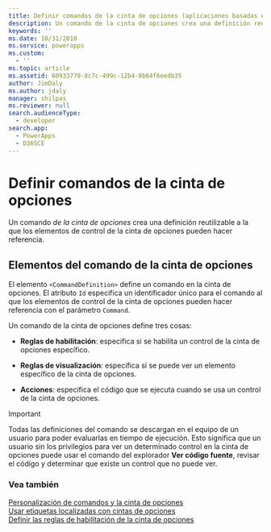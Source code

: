 ```yaml
---
title: Definir comandos de la cinta de opciones (aplicaciones basadas en modelos) | Microsoft Docs
description: Un comando de la cinta de opciones crea una definición reutilizable a la que los elementos de control de la cinta de opciones pueden hacer referencia.
keywords: ''
ms.date: 10/31/2018
ms.service: powerapps
ms.custom:
  - ''
ms.topic: article
ms.assetid: 60933770-8c7c-499c-12b4-8b64f6eedb35
author: JimDaly
ms.author: jdaly
manager: shilpas
ms.reviewer: null
search.audienceType:
  - developer
search.app:
  - PowerApps
  - D365CE
---
```


# <a name="define-ribbon-commands"></a>Definir comandos de la cinta de opciones

<!-- https://docs.microsoft.com/dynamics365/customer-engagement/developer/customize-dev/define-ribbon-commands -->

Un comando *de la cinta de opciones* crea una definición reutilizable a la que los elementos de control de la cinta de opciones pueden hacer referencia.  
  
## <a name="ribbon-command-elements"></a>Elementos del comando de la cinta de opciones  
 El elemento `<CommandDefinition>` define un comando en la cinta de opciones. El atributo `Id` especifica un identificador único para el comando al que los elementos de control de la cinta de opciones pueden hacer referencia con el parámetro `Command`.  
  
 Un comando de la cinta de opciones define tres cosas:  
  
- **Reglas de habilitación**: especifica si se habilita un control de la cinta de opciones específico.  
  
- **Reglas de visualización**: especifica si se puede ver un elemento específico de la cinta de opciones.  
  
- **Acciones**: especifica el código que se ejecuta cuando se usa un control de la cinta de opciones.  
  
> [!IMPORTANT]
>  Todas las definiciones del comando se descargan en el equipo de un usuario para poder evaluarlas en tiempo de ejecución. Esto significa que un usuario sin los privilegios para ver un determinado control en la cinta de opciones puede usar el comando del explorador **Ver código fuente**, revisar el código y determinar que existe un control que no puede ver.  
  
### <a name="see-also"></a>Vea también  
 [Personalización de comandos y la cinta de opciones](customize-commands-ribbon.md)   
 [Usar etiquetas localizadas con cintas de opciones](use-localized-labels-ribbons.md)   
 [Definir las reglas de habilitación de la cinta de opciones](define-ribbon-enable-rules.md)

